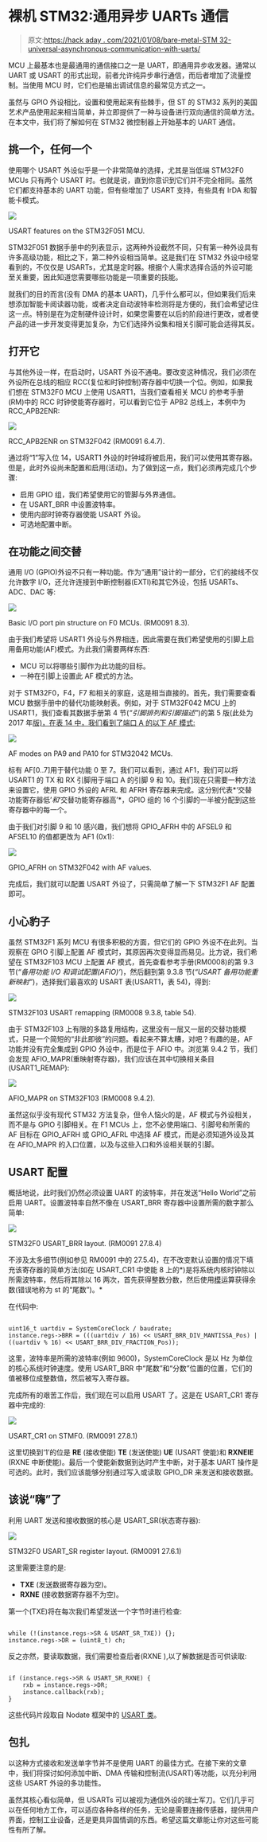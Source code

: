 # 裸机 STM32:通用异步 UARTs 通信

> 原文:[https://hack aday . com/2021/01/08/bare-metal-STM 32-universal-asynchronous-communication-with-uarts/](https://hackaday.com/2021/01/08/bare-metal-stm32-universal-asynchronous-communication-with-uarts/)

MCU 上最基本也是最通用的通信接口之一是 UART，即通用异步收发器。通常以 UART 或 USART 的形式出现，前者允许纯异步串行通信，而后者增加了流量控制。当使用 MCU 时，它们也是输出调试信息的最常见方式之一。

虽然与 GPIO 外设相比，设置和使用起来有些棘手，但 ST 的 STM32 系列的美国艺术产品使用起来相当简单，并立即提供了一种与设备进行双向通信的简单方法。在本文中，我们将了解如何在 STM32 微控制器上开始基本的 UART 通信。

## 挑一个，任何一个

使用哪个 USART 外设似乎是一个非常简单的选择，尤其是当低端 STM32F0 MCUs 只有两个 USART 时。也就是说，直到你意识到它们并不完全相同。虽然它们都支持基本的 UART 功能，但有些增加了 USART 支持，有些具有 IrDA 和智能卡模式。

![](../Images/b5c889a5ec7c2a49d8069f05e862ed0e.png)

USART features on the STM32F051 MCU.

STM32F051 数据手册中的列表显示，这两种外设截然不同，只有第一种外设具有许多高级功能，相比之下，第二种外设相当简单。这是我们在 STM32 外设中经常看到的，不仅仅是 USARTs，尤其是定时器。根据个人需求选择合适的外设可能至关重要，因此知道您需要哪些功能是一项重要的技能。

就我们的目的而言(没有 DMA 的基本 UART)，几乎什么都可以，但如果我们后来想添加智能卡阅读器功能，或者决定自动波特率检测将是方便的，我们会希望记住这一点。特别是在为定制硬件设计时，如果您需要在以后的阶段进行更改，或者使产品的进一步开发变得更加复杂，为它们选择外设集和相关引脚可能会适得其反。

## 打开它

与其他外设一样，在启动时，USART 外设不通电。要改变这种情况，我们必须在外设所在总线的相应 RCC(复位和时钟控制)寄存器中切换一个位。例如，如果我们想在 STM32F0 MCU 上使用 USART1，当我们查看相关 MCU 的参考手册(RM)中的 RCC 时钟使能寄存器时，可以看到它位于 APB2 总线上，本例中为 RCC_APB2ENR:

[![](../Images/1257074f56e421c24df04c269f2453c0.png)](https://hackaday.com/wp-content/uploads/2020/11/stm32f042_rcc_apb2enr-rethemed.png)

RCC_APB2ENR on STM32F042 (RM0091 6.4.7).

通过将“1”写入位 14，USART1 外设的时钟域将被启用，我们可以使用其寄存器。但是，此时外设尚未配置和启用(活动)。为了做到这一点，我们必须再完成几个步骤:

*   启用 GPIO 组，我们希望使用它的管脚与外界通信。
*   在 USART_BRR 中设置波特率。
*   使用内部时钟寄存器使能 USART 外设。
*   可选地配置中断。

## 在功能之间交替

通用 I/O (GPIO)外设不只有一种功能。作为“通用”设计的一部分，它们的接线不仅允许数字 I/O，还允许连接到中断控制器(EXTI)和其它外设，包括 USARTs、ADC、DAC 等:

![](../Images/868a48deab78c12a77f7310f9396432c.png)

Basic I/O port pin structure on F0 MCUs. (RM0091 8.3).

由于我们希望将 USART1 外设与外界相连，因此需要在我们希望使用的引脚上启用备用功能(AF)模式。为此我们需要两样东西:

*   MCU 可以将哪些引脚作为此功能的目标。
*   一种在引脚上设置此 AF 模式的方法。

对于 STM32F0，F4，F7 和相关的家庭，这是相当直接的。首先，我们需要查看 MCU 数据手册中的替代功能映射表。例如，对于 STM32F042 MCU 上的 USART1，我们查看其数据手册第 4 节(*“引脚排列和引脚描述”*)的第 5 版(此处为 2017 年[版)，在表 14 中，我们看到了端口 A 的以下 AF 模式:](https://www.st.com/en/microcontrollers-microprocessors/stm32f0-series.html#documentation)

[![](../Images/5c6f5d028fb8b0a66d6a23ce842b78c8.png)](https://hackaday.com/wp-content/uploads/2021/01/stm32f042_pa9_pa10_af-rethemed-with-header.png)

AF modes on PA9 and PA10 for STM32042 MCUs.

标有 AF[0..7]用于替代功能 0 至 7。我们可以看到，通过 AF1，我们可以将 USART1 的 TX 和 RX 引脚用于端口 A 的引脚 9 和 10。我们现在只需要一种方法来设置它，使用 GPIO 外设的 AFRL 和 AFRH 寄存器来完成。这分别代表*‘交替功能寄存器低’*和*‘交替功能寄存器高’*，GPIO 组的 16 个引脚的一半被分配到这些寄存器中的每一个。

由于我们对引脚 9 和 10 感兴趣，我们想将 GPIO_AFRH 中的 AFSEL9 和 AFSEL10 的值都更改为 AF1 (0x1):

![](../Images/b00649a496e5f5addb0fcfab9f2c5afc.png)

GPIO_AFRH on STM32F042 with AF values.

完成后，我们就可以配置 USART 外设了，只需简单了解一下 STM32F1 AF 配置即可。

## 小心豹子

虽然 STM32F1 系列 MCU 有很多积极的方面，但它们的 GPIO 外设不在此列。当观察在 GPIO 引脚上配置 AF 模式时，其原因再次变得显而易见。比方说，我们希望在 STM32F103 MCU 上配置 AF 模式，首先查看参考手册(RM0008)的第 9.3 节(*“备用功能 I/O 和调试配置(AFIO)’*)，然后翻到第 9.3.8 节(*“USART 备用功能重新映射”*)，选择我们最喜欢的 USART 表(USART1，表 54)，得到:

![](../Images/11ea3466b8d01edfe8169a697eed393d.png)

STM32F103 USART remapping (RM0008 9.3.8, table 54).

由于 STM32F103 上有限的多路复用结构，这里没有一层又一层的交替功能模式，只是一个简短的“非此即彼”的问题。看起来不算太糟，对吧？有趣的是，AF 功能并没有完全集成到 GPIO 外设中，而是位于 AFIO 中。浏览第 9.4.2 节，我们会发现 AFIO_MAPR(重映射寄存器)，我们应该在其中切换相关条目(USART1_REMAP):

![](../Images/da87c04840d9a96a122f92bfd8efeda9.png)

AFIO_MAPR on STM32F103 (RM0008 9.4.2).

虽然这似乎没有现代 STM32 方法复杂，但令人恼火的是，AF 模式与外设相关，而不是与 GPIO 引脚相关。在 F1 MCUs 上，您不必使用端口、引脚号和所需的 AF 目标在 GPIO_AFRH 或 GPIO_AFRL 中选择 AF 模式，而是必须知道外设及其在 AFIO_MAPR 的入口位置，以及与这些入口和外设相关联的引脚。

## USART 配置

概括地说，此时我们仍然必须设置 UART 的波特率，并在发送“Hello World”之前启用 UART。设置波特率自然不像在 USART_BRR 寄存器中设置所需的数字那么简单:

![](../Images/14bada08c68e5d8ab9d802925da78424.png)

STM32F0 USART_BRR layout. (RM0091 27.8.4)

不涉及太多细节(例如参见 RM0091 中的 27.5.4)，在不改变默认设置的情况下填充该寄存器的简单方法(如在 USART_CR1 中使能 8 上的*)是将系统内核时钟除以所需波特率，然后将其除以 16 两次，首先获得整数分数，然后使用[模](https://en.wikipedia.org/wiki/Modulo_operation)运算获得余数(错误地称为 st 的“尾数”)。*

在代码中:

```

uint16_t uartdiv = SystemCoreClock / baudrate;
instance.regs->BRR = (((uartdiv / 16) << USART_BRR_DIV_MANTISSA_Pos) |	((uartdiv % 16) << USART_BRR_DIV_FRACTION_Pos));

```

这里，波特率是所需的波特率(例如 9600)，SystemCoreClock 是以 Hz 为单位的核心系统时钟速度。使用 USART_BRR 中“尾数”和“分数”位置的位置，它们的值被移位成整数值，然后被写入寄存器。

完成所有的艰苦工作后，我们现在可以启用 USART 了。这是在 USART_CR1 寄存器中完成的:

![](../Images/1f1907465729460ca8857f9333a7d257.png)

USART_CR1 on STMF0\. (RM0091 27.8.1)

这里切换到‘1’的位是 **RE** (接收使能) **TE** (发送使能) **UE** (USART 使能)和 **RXNEIE** (RXNE 中断使能)。最后一个使能新数据到达时产生中断，对于基本 UART 操作是可选的。此时，我们应该能够分别通过写入或读取 GPIO_DR 来发送和接收数据。

## 该说“嗨”了

利用 UART 发送和接收数据的核心是 USART_SR(状态寄存器):

![](../Images/7e5880029e9cae2112eed272cc2f31ed.png)

STM32F0 USART_SR register layout. (RM0091 27.6.1)

这里需要注意的是:

*   **TXE** (发送数据寄存器为空)。
*   **RXNE** (接收数据寄存器不为空)。

第一个(TXE)将在每次我们希望发送一个字节时进行检查:

```

while (!(instance.regs->SR & USART_SR_TXE)) {};
instance.regs->DR = (uint8_t) ch;

```

反之亦然，要读取数据，我们需要检查后者(RXNE ),以了解数据是否可供读取:

```

if (instance.regs->SR & USART_SR_RXNE) {
    rxb = instance.regs->DR;
    instance.callback(rxb);
}

```

这些代码片段取自 Nodate 框架中的 [USART 类](https://github.com/MayaPosch/Nodate/blob/master/arch/stm32/cpp/core/src/usart.cpp)。

## 包扎

以这种方式接收和发送单字节并不是使用 UART 的最佳方式。在接下来的文章中，我们将探讨如何添加中断、DMA 传输和控制流(USART)等功能，以充分利用这些 USART 外设的多功能性。

虽然其核心看似简单，但 USARTs 可以被视为通信外设的瑞士军刀。它们几乎可以在任何地方工作，可以适应各种各样的任务，无论是需要连接传感器，提供用户界面，控制工业设备，还是更具异国情调的东西。希望这篇文章能让你对这些可能性有所了解。